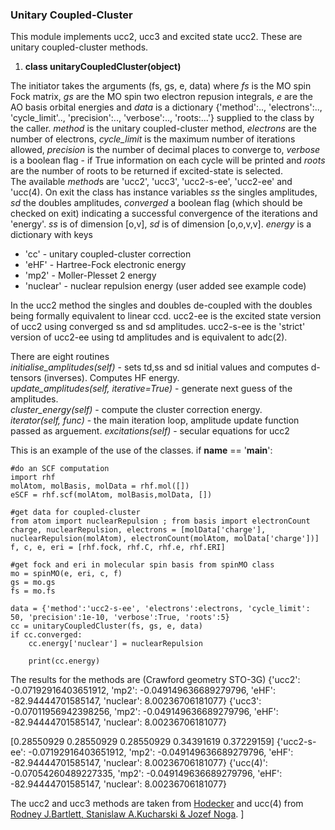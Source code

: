 ### Unitary Coupled-Cluster

This module implements ucc2, ucc3 and excited state ucc2. These are unitary coupled-cluster methods.

1.  **class unitaryCoupledCluster(object)**

   The initiator takes the arguments (fs, gs, e, data) where *fs* is the MO spin Fock matrix, *gs* are the MO spin two electron repusion integrals, *e* are the AO basis orbital energies and *data* is a dictionary {'method':.., 'electrons':.., 'cycle_limit'.., 'precision':.., 'verbose':.., 'roots:...'} supplied to the class by the caller. *method* is the unitary coupled-cluster method, *electrons* are the number of electrons, *cycle_limit* is the maximum number of iterations allowed, *precision* is the number of decimal places to converge to, *verbose* is a boolean flag - if True information on each cycle will be printed and *roots* are the number of roots to be returned if excited-state is selected. \
The available *method*s are 'ucc2', 'ucc3', 'ucc2-s-ee', 'ucc2-ee' and 'ucc(4).
On exit the class has instance variables *ss* the singles amplitudes, *sd* the doubles amplitudes, *converged* a boolean flag (which should be checked on exit)
indicating a successful convergence of the iterations and 'energy'. *ss* is of dimension [o,v], *sd* is of dimension [o,o,v,v]. *energy* is a dictionary with keys
   + 'cc'      - unitary coupled-cluster correction
   + 'eHF'     - Hartree-Fock electronic energy
   + 'mp2'     - Moller-Plesset 2 energy
   + 'nuclear' - nuclear repulsion energy (user added see example code)

 In the ucc2 method the singles and doubles de-coupled with the doubles being formally equivalent to linear ccd. ucc2-ee is the excited state version of ucc2 using converged ss and sd amplitudes. ucc2-s-ee is the 'strict' version of ucc2-ee using td amplitudes and is equivalent to adc(2).


   There are eight routines \
   *initialise_amplitudes(self)* - sets td,ss and sd initial values and computes d-tensors (inverses). Computes HF energy. \
   *update_amplitudes(self, iterative=True)* - generate next guess of the amplitudes. \
   *cluster_energy(self)* - compute the cluster correction energy. \
   *iterator(self, func)* - the main iteration loop, amplitude update function passed as arguement.
   *excitations(self)* - secular equations for ucc2

  This is an example of the use of the classes.
if __name__ == '__main__':

    #do an SCF computation
    import rhf
    molAtom, molBasis, molData = rhf.mol([])
    eSCF = rhf.scf(molAtom, molBasis,molData, [])

    #get data for coupled-cluster
    from atom import nuclearRepulsion ; from basis import electronCount
    charge, nuclearRepulsion, electrons = [molData['charge'], nuclearRepulsion(molAtom), electronCount(molAtom, molData['charge'])]
    f, c, e, eri = [rhf.fock, rhf.C, rhf.e, rhf.ERI]   

    #get fock and eri in molecular spin basis from spinMO class
    mo = spinMO(e, eri, c, f)
    gs = mo.gs
    fs = mo.fs

    data = {'method':'ucc2-s-ee', 'electrons':electrons, 'cycle_limit': 50, 'precision':1e-10, 'verbose':True, 'roots':5}
    cc = unitaryCoupledCluster(fs, gs, e, data)
    if cc.converged:
        cc.energy['nuclear'] = nuclearRepulsion

        print(cc.energy)

The results for the methods are (Crawford geometry STO-3G)
{'ucc2': -0.07192916403651912, 'mp2': -0.049149636689279796, 'eHF': -82.94444701585147, 'nuclear': 8.00236706181077}
{'ucc3': -0.07011956942398256, 'mp2': -0.049149636689279796, 'eHF': -82.94444701585147, 'nuclear': 8.00236706181077}

[0.28550929 0.28550929 0.28550929 0.34391619 0.37229159]
{'ucc2-s-ee': -0.07192916403651912, 'mp2': -0.049149636689279796, 'eHF': -82.94444701585147, 'nuclear': 8.00236706181077}
{'ucc(4)': -0.07054260489227335, 'mp2': -0.049149636689279796, 'eHF': -82.94444701585147, 'nuclear': 8.00236706181077}

The ucc2 and ucc3 methods are taken from [Hodecker](https://core.ac.uk/download/pdf/322693292.pdf) and ucc(4) from [Rodney J.Bartlett, Stanislaw A.Kucharski & Jozef Noga](https://www.sciencedirect.com/science/article/abs/pii/S0009261489873725).
]